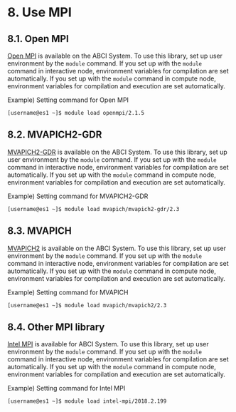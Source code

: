 # 8. Use MPI

## 8.1. Open MPI

[Open MPI](https://www.open-mpi.org/) is available on the ABCI System.
To use this library, set up user environment by the `module` command.
If you set up with the `module` command in interactive node, environment variables for compilation are set automatically.
If you set up with the `module` command in compute node, environment variables for compilation and execution are set automatically.

Example) Setting command for Open MPI

```
[username@es1 ~]$ module load openmpi/2.1.5
```

## 8.2. MVAPICH2-GDR

[MVAPICH2-GDR](http://mvapich.cse.ohio-state.edu/) is available on the ABCI System.
To use this library, set up user environment by the `module` command.
If you set up with the `module` command in interactive node, environment variables for compilation are set automatically.
If you set up with the `module` command in compute node, environment variables for compilation and execution are set automatically.

Example) Setting command for MVAPICH2-GDR

```
[username@es1 ~]$ module load mvapich/mvapich2-gdr/2.3
```

## 8.3. MVAPICH

[MVAPICH2](http://mvapich.cse.ohio-state.edu/) is available on the ABCI System.
To use this library, set up user environment by the `module` command.
If you set up with the `module` command in interactive node, environment variables for compilation are set automatically.
If you set up with the `module` command in compute node, environment variables for compilation and execution are set automatically.

Example) Setting command for MVAPICH

```
[username@es1 ~]$ module load mvapich/mvapich2/2.3
```

## 8.4. Other MPI library

[Intel MPI](https://software.intel.com/en-us/intel-mpi-library) is available for ABCI System.
To use this library, set up user environment by the `module` command.
If you set up with the `module` command in interactive node, environment variables for compilation are set automatically.
If you set up with the `module` command in compute node, environment variables for compilation and execution are set automatically.

Example) Setting command for Intel MPI

```
[username@es1 ~]$ module load intel-mpi/2018.2.199
```
